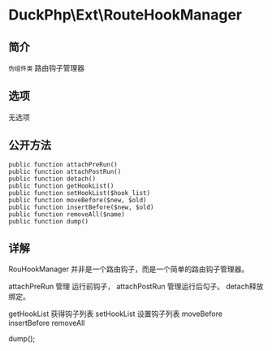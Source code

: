 # DuckPhp\Ext\RouteHookManager

## 简介
`伪组件类` 路由钩子管理器
##### 
## 选项
无选项
## 公开方法

    public function attachPreRun()
    public function attachPostRun()
    public function detach()
    public function getHookList()
    public function setHookList($hook_list)
    public function moveBefore($new, $old)
    public function insertBefore($new, $old)
    public function removeAll($name)
    public function dump()

## 详解

RouHookManager 并非是一个路由钩子，而是一个简单的路由钩子管理器。

attachPreRun 管理 运行前钩子， attachPostRun  管理运行后勾子。 detach释放绑定。

getHookList 获得钩子列表  setHookList 设置钩子列表
moveBefore insertBefore removeAll

dump(); 
